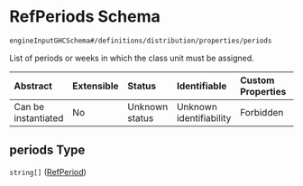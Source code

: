 # RefPeriods Schema

```txt
engineInputGHCSchema#/definitions/distribution/properties/periods
```

List of periods or weeks in which the class unit must be assigned.

| Abstract            | Extensible | Status         | Identifiable            | Custom Properties | Additional Properties | Access Restrictions | Defined In                                                        |
| :------------------ | :--------- | :------------- | :---------------------- | :---------------- | :-------------------- | :------------------ | :---------------------------------------------------------------- |
| Can be instantiated | No         | Unknown status | Unknown identifiability | Forbidden         | Allowed               | none                | [ghc.schema.json*](../out/ghc.schema.json "open original schema") |

## periods Type

`string[]` ([RefPeriod](ghc-definitions-distribution-properties-refperiods-refperiod.md))
